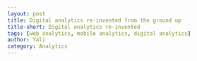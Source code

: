 ```yaml
---
layout: post
title: Digital analytics re-invented from the ground up
title-short: Digital analytics re-invented
tags: [web analytics, mobile analytics, digital analytics]
author: Yali
category: Analytics
---
```


